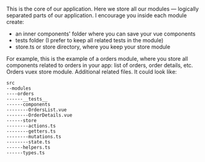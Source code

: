 This is the core of our application. Here we store all our modules — logically separated parts of our application. I encourage you inside each module create:

- an inner components' folder where you can save your vue components
- tests folder (I prefer to keep all related tests in the module)
- store.ts or store directory, where you keep your store module

For example, this is the example of a orders module, where you store all components related to orders in your app: list of orders, order details, etc. Orders vuex store module. Additional related files. It could look like:

``` 
src
--modules
----orders
------__tests__
------components
--------OrdersList.vue
--------OrderDetails.vue
------store
--------actions.ts
--------getters.ts
--------mutations.ts
--------state.ts
------helpers.ts
------types.ts
``` 